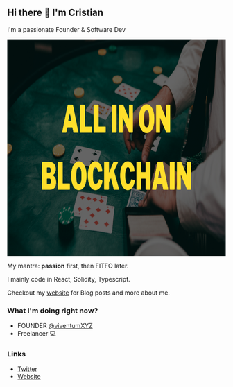## Hi there 👋 I'm Cristian
I'm a passionate Founder & Software Dev

<a href="https://github.com/Coreeze/coreeze/blob/main/huge.png?raw=true" target="blank"><img align="center" src="https://github.com/Coreeze/coreeze/blob/main/huge.png?raw=true" height="500" /></a>

My mantra: **passion** first, then FITFO later. 

I mainly code in React, Solidity, Typescript.

Checkout my [website](https://cristianlenta.vercel.app/) for Blog posts and more about me.

### What I'm doing right now?
- FOUNDER [@viventumXYZ](https://twitter.com/ViventumXYZ)
- Freelancer 💻


### Links
- [Twitter](https://twitter.com/CristiansenL)
- [Website](https://cristianlenta.vercel.app/)

